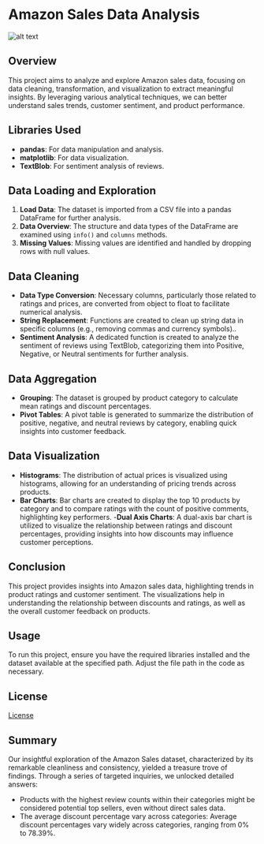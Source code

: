 # Amazon Sales Data Analysis

![alt text](https://static.seekingalpha.com/uploads/2017/7/11/9642931-1499797608109025_origin.jpg)

## Overview
This project aims to analyze and explore Amazon sales data, focusing on data cleaning, transformation, and visualization to extract meaningful insights. By leveraging various analytical techniques, we can better understand sales trends, customer sentiment, and product performance.

## Libraries Used
- **pandas**: For data manipulation and analysis.
- **matplotlib**: For data visualization.
- **TextBlob**: For sentiment analysis of reviews.

## Data Loading and Exploration
1. **Load Data**: The dataset is imported from a CSV file into a pandas DataFrame for further analysis.
2. **Data Overview**: The structure and data types of the DataFrame are examined using `info()` and `columns` methods.
3. **Missing Values**: Missing values are identified and handled by dropping rows with null values.

## Data Cleaning
- **Data Type Conversion**: Necessary columns, particularly those related to ratings and prices, are converted from object to float to facilitate numerical analysis.
- **String Replacement**: Functions are created to clean up string data in specific columns (e.g., removing commas and currency symbols)..
- **Sentiment Analysis**: A dedicated function is created to analyze the sentiment of reviews using TextBlob, categorizing them into Positive, Negative, or Neutral sentiments for further analysis.

## Data Aggregation
- **Grouping**: The dataset is grouped by product category to calculate mean ratings and discount percentages.
- **Pivot Tables**: A pivot table is generated to summarize the distribution of positive, negative, and neutral reviews by category, enabling quick insights into customer feedback.

## Data Visualization
- **Histograms**: The distribution of actual prices is visualized using histograms, allowing for an understanding of pricing trends across products.
- **Bar Charts**: Bar charts are created to display the top 10 products by category and to compare ratings with the count of positive comments, highlighting key performers.
-**Dual Axis Charts**: A dual-axis bar chart is utilized to visualize the relationship between ratings and discount percentages, providing insights into how discounts may influence customer perceptions.

## Conclusion
This project provides insights into Amazon sales data, highlighting trends in product ratings and customer sentiment. The visualizations help in understanding the relationship between discounts and ratings, as well as the overall customer feedback on products.

## Usage
To run this project, ensure you have the required libraries installed and the dataset available at the specified path. Adjust the file path in the code as necessary.

## License
[License](https://github.com/SonaYolcu/Amazon-Sales/blob/main/LICENSE.txt)

## Summary
Our insightful exploration of the Amazon Sales dataset, characterized by its remarkable cleanliness and consistency, yielded a treasure trove of findings. Through a series of targeted inquiries, we unlocked detailed answers:
- Products with the highest review counts within their categories might be considered potential top sellers, even without direct sales data.
- The average discount percentage vary across categories: Average discount percentages vary widely across categories, ranging from 0% to 78.39%.
